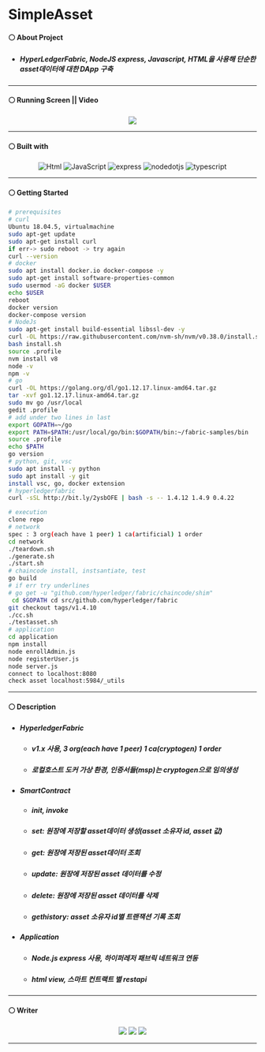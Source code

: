 # SimpleAsset
#### ⚪ About Project
* ##### HyperLedgerFabric, NodeJS express, Javascript, HTML을 사용해 단순한 asset데이터에 대한 DApp 구축

- - -

#### ⚪ Running Screen || Video
<p align ="center">
   <img src="https://github.com/MpqM/HyperledgerFabric_v1.x-SimpleAsset/assets/79093184/9bf5a1db-9a72-4054-9b72-1f592cc222b4.png"/>
</p>

- - -

#### ⚪ Built with
<p align ="center">
   <img alt="Html" src ="https://img.shields.io/badge/HTML5-E34F26.svg?&style=for-the-badge&logo=HTML5&logoColor=white"/> <img alt="JavaScript" src ="https://img.shields.io/badge/JavaScriipt-F7DF1E.svg?&style=for-the-badge&logo=JavaScript&logoColor=white"/> <img alt="express" src ="https://img.shields.io/badge/express-339933.svg?&style=for-the-badge&logo=express&logoColor=white"/> <img alt="nodedotjs" src ="https://img.shields.io/badge/nodejs-339933.svg?&style=for-the-badge&logo=nodedotjs&logoColor=white"/> <img alt="typescript" src ="https://img.shields.io/badge/hyperledger-3178C6.svg?&style=for-the-badge&logo=hyperledger&logoColor=white"/>
</p>

- - -

#### ⚪ Getting Started
```bash
# prerequisites
# curl
Ubuntu 18.04.5, virtualmachine
sudo apt-get update
sudo apt-get install curl
if err-> sudo reboot -> try again
curl --version
# docker
sudo apt install docker.io docker-compose -y
sudo apt-get install software-properties-common
sudo usermod -aG docker $USER
echo $USER
reboot
docker version
docker-compose version
# NodeJs
sudo apt-get install build-essential libssl-dev -y
curl -OL https://raw.githubusercontent.com/nvm-sh/nvm/v0.38.0/install.sh | bash
bash install.sh
source .profile
nvm install v8
node -v
npm -v
# go
curl -OL https://golang.org/dl/go1.12.17.linux-amd64.tar.gz
tar -xvf go1.12.17.linux-amd64.tar.gz
sudo mv go /usr/local
gedit .profile
# add under two lines in last
export GOPATH=~/go
export PATH=$PATH:/usr/local/go/bin:$GOPATH/bin:~/fabric-samples/bin
source .profile
echo $PATH
go version
# python, git, vsc
sudo apt install -y python
sudo apt install -y git
install vsc, go, docker extension
# hyperledgerfabric
curl -sSL http://bit.ly/2ysbOFE | bash -s -- 1.4.12 1.4.9 0.4.22
```
```bash
# execution
clone repo
# network
spec : 3 org(each have 1 peer) 1 ca(artificial) 1 order
cd network
./teardown.sh
./generate.sh
./start.sh
# chaincode install, instsantiate, test
go build
# if err try underlines
# go get -u "github.com/hyperledger/fabric/chaincode/shim"
 cd $GOPATH cd src/github.com/hyperledger/fabric
git checkout tags/v1.4.10
./cc.sh
./testasset.sh
# application
cd application
npm install
node enrollAdmin.js
node registerUser.js
node server.js
connect to localhost:8080
check asset localhost:5984/_utils
```

- - -

#### ⚪ Description
* ##### HyperledgerFabric
   * ##### v1.x 사용, 3 org(each have 1 peer) 1 ca(cryptogen) 1 order
   * ##### 로컬호스트 도커 가상 환경, 인증서들(msp)는 cryptogen으로 임의생성
* ##### SmartContract
   * ##### init, invoke
   * ##### set: 원장에 저장할 asset데이터 생성(asset 소유자 id, asset 값)
   * ##### get: 원장에 저장된 asset데이터 조회
   * ##### update: 원장에 저장된 asset 데이터를 수정
   * ##### delete: 원장에 저장된 asset 데이터를 삭제
   * ##### gethistory: asset 소유자 id별 트랜잭션 기록 조회
* ##### Application
   * ##### Node.js express 사용, 하이퍼레저 패브릭 네트워크 연동
   * ##### html view, 스마트 컨트랙트 별 restapi
  
- - -

#### ⚪ Writer
<p align ="center">
  <img src ="https://img.shields.io/badge/gmail-EA4335.svg?&style=for-the-badge&logo=gmail&logoColor=white"/></a> <a href = "https://github.com/MpqM"><img src ="https://img.shields.io/badge/GitHub-181717.svg?&style=for-the-badge&logo=GitHub&logoColor=white"/></a> <a href = "https://MpqM.tistory.com/"> <img src ="https://img.shields.io/badge/tistory-000000.svg?&style=for-the-badge&logo=Tistory&logoColor=white"/></a>
</p>

- - -
